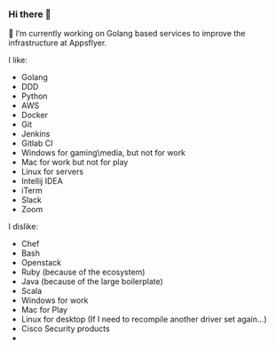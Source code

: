 ### Hi there 👋

🔭 I’m currently working on Golang based services to improve the infrastructure at Appsflyer.

I like: 

- Golang
- DDD 
- Python
- AWS
- Docker 
- Git 
- Jenkins 
- Gitlab CI 
- Windows for gaming\media, but not for work 
- Mac for work but not for play 
- Linux for servers
- Intellij IDEA
- iTerm
- Slack
- Zoom

I dislike: 
- Chef 
- Bash 
- Openstack 
- Ruby (because of the ecosystem) 
- Java (because of the large boilerplate)
- Scala 
- Windows for work
- Mac for Play
- Linux for desktop (If I need to recompile another driver set again...)
- Cisco Security products
- 
